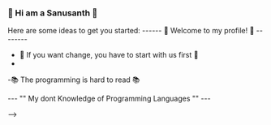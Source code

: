 ###  🙋 Hi am a Sanusanth 👋

Here are some ideas to get you started:
------ 🙏  Welcome to my profile!  🙏  --------

- 🤫 If you want change, you have to start with us first 🤫
- 
-📚 The programming is hard to read 📚

--- "" My dont Knowledge of Programming Languages "" ---

-->
